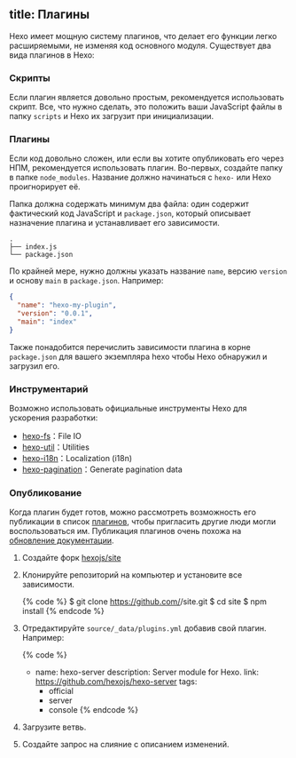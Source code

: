 title: Плагины
---
Hexo имеет мощную систему плагинов, что делает его функции легко расширяемыми, не изменяя код основного модуля. Существует два вида плагинов в Hexo:

### Скрипты

Если плагин является довольно простым, рекомендуется использовать скрипт. Все, что нужно сделать, это положить ваши JavaScript файлы в папку `scripts` и Hexo их загрузит при инициализации.

### Плагины

Если код довольно сложен, или если вы хотите опубликовать его через НПМ, рекомендуется использовать плагин. Во-первых, создайте папку в папке `node_modules`. Название должно начинаться с `hexo-` или Hexo проигнорирует её.

Папка должна содержать минимум два файла: один содержит фактический код JavaScript и `package.json`, который описывает назначение плагина и устанавливает его зависимости.

``` plain
.
├── index.js
└── package.json
```

По крайней мере, нужно должны указать название `name`, версию `version` и основу `main` в  `package.json`. Например:

``` json package.json
{
  "name": "hexo-my-plugin",
  "version": "0.0.1",
  "main": "index"
}
```

Также понадобится перечислить зависимости плагина в корне `package.json` для вашего экземпляра hexo чтобы Hexo обнаружил и загрузил его.

### Инструментарий

Возможно использовать официальные инструменты Hexo для ускорения разработки:

- [hexo-fs]：File IO
- [hexo-util]：Utilities
- [hexo-i18n]：Localization (i18n)
- [hexo-pagination]：Generate pagination data

### Опубликование

Когда плагин будет готов, можно рассмотреть возможность его публикации в список [плагинов](/plugins), чтобы пригласить другие люди могли воспользоваться им. Публикация плагинов очень похожа на [обновление документации](contributing.html#Обновление-документации).

1. Создайте форк [hexojs/site]
1. Клонируйте репозиторий на компьютер и установите все зависимости.

    {% code %}
    $ git clone https://github.com/<username>/site.git
    $ cd site
    $ npm install
    {% endcode %}

1. Отредактируйте `source/_data/plugins.yml` добавив свой плагин. Например:

    {% code %}
    - name: hexo-server
      description: Server module for Hexo.
      link: https://github.com/hexojs/hexo-server
      tags:
        - official
        - server
        - console
    {% endcode %}

1. Загрузите ветвь.
1. Создайте запрос на слияние с описанием изменений.

[hexo-fs]: https://github.com/hexojs/hexo-fs
[hexo-util]: https://github.com/hexojs/hexo-util
[hexo-i18n]: https://github.com/hexojs/hexo-i18n
[hexo-pagination]: https://github.com/hexojs/hexo-pagination
[hexojs/site]: https://github.com/hexojs/site
